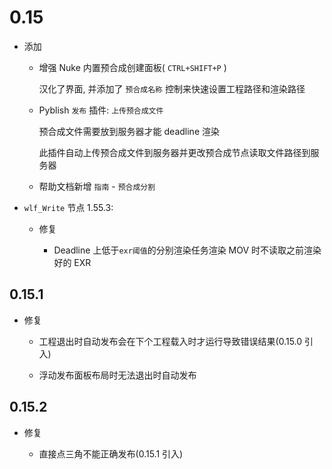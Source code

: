 # 0.15

- 添加

  - 增强 Nuke 内置预合成创建面板( `CTRL+SHIFT+P` )

    汉化了界面, 并添加了 `预合成名称` 控制来快速设置工程路径和渲染路径

  - Pyblish `发布` 插件: `上传预合成文件`

    预合成文件需要放到服务器才能 deadline 渲染

    此插件自动上传预合成文件到服务器并更改预合成节点读取文件路径到服务器

  - 帮助文档新增 `指南` - `预合成分割`

- `wlf_Write` 节点 1.55.3:

  - 修复

    - Deadline 上低于`exr阈值`的分别渲染任务渲染 MOV 时不读取之前渲染好的 EXR

## 0.15.1

- 修复

  - 工程退出时自动发布会在下个工程载入时才运行导致错误结果(0.15.0 引入)

  - 浮动发布面板布局时无法退出时自动发布

## 0.15.2

- 修复

  - 直接点三角不能正确发布(0.15.1 引入)
